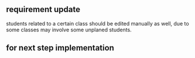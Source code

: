 ## requirement update
students related to a certain class should be edited manually as well, due to some classes may involve some unplaned students. 

## for next step implementation 
